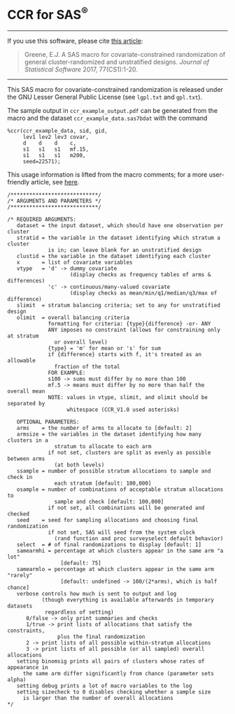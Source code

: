 # CCR for SAS<sup>&reg;</sup>

---
If you use this software, please cite [this article](https://github.com/ejgreene/ccr-sas/blob/master/E%20Greene%20CCR%20paper.pdf):
> Greene, E.J.  A SAS macro for covariate-constrained randomization of general cluster-randomized and unstratified designs. _Journal of Statistical Software_ 2017, 77(CS1):1-20.
---

This SAS macro for covariate-constrained randomization is released under the GNU Lesser General Public License (see `lgpl.txt` and `gpl.txt`).

The sample output in `ccr_example_output.pdf` can be generated from the macro and the dataset `ccr_example_data.sas7bdat` with the command

```SAS
%ccr(ccr_example_data, sid, gid,
     lev1 lev2 lev3 covar,
     d    d    d    c,
     s1   s1   s1   mf.15,
     s1   s1   s1   m200,
     seed=22571);
```

This usage information is lifted from the macro comments; for a more user-friendly article, see [here](https://github.com/ejgreene/ccr-sas/blob/master/E%20Greene%20CCR%20paper.pdf).

```SAS
/****************************/
/* ARGUMENTS AND PARAMETERS */
/****************************/

/* REQUIRED ARGUMENTS:
   dataset = the input dataset, which should have one observation per cluster
   stratid = the variable in the dataset identifying which stratum a cluster
             is in; can leave blank for an unstratified design
   clustid = the variable in the dataset identifying each cluster
   x       = list of covariate variables
   vtype   = 'd' -> dummy covariate
                    (display checks as frequency tables of arms & differences)
             'c' -> continuous/many-valued covariate
                    (display checks as mean/min/q1/median/q3/max of difference)
   slimit  = stratum balancing criteria; set to any for unstratified design
   olimit  = overall balancing criteria
             formatting for criteria: {type}{difference} -or- ANY
             ANY imposes no constraint (allows for constraining only at stratum
               or overall level)
             {type} = 'm' for mean or 's' for sum
             if {difference} starts with f, it's treated as an allowable
               fraction of the total
             FOR EXAMPLE:
             s100 -> sums must differ by no more than 100
             mf.5 -> means must differ by no more than half the overall mean
             NOTE: values in vtype, slimit, and olimit should be separated by
                   whitespace (CCR_V1.0 used asterisks)

   OPTIONAL PARAMETERS:
   arms    = the number of arms to allocate to [default: 2]
   armsize = the variables in the dataset identifying how many clusters in a
               stratum to allocate to each arm
             if not set, clusters are split as evenly as possible between arms
               (at both levels)
   ssample = number of possible stratum allocations to sample and check in
               each stratum [default: 100,000]
   osample = number of combinations of acceptable stratum allocations to
               sample and check [default: 100,000]
             if not set, all combinations will be generated and checked
   seed    = seed for sampling allocations and choosing final randomization
             if not set, SAS will seed from the system clock
               (rand function and proc surveyselect default behavior)
   select  = # of final randomizations to display [default: 1]
   samearmhi = percentage at which clusters appear in the same arm "a lot"
                 [default: 75]
   samearmlo = percentage at which clusters appear in the same arm "rarely"
                 [default: undefined -> 100/(2*arms), which is half chance]
   verbose controls how much is sent to output and log
           (though everything is available afterwards in temporary datasets
            regardless of setting)
      0/false -> only print summaries and checks
      1/true -> print lists of allocations that satisfy the constraints,
                plus the final randomization
      2 -> print lists of all possible within-stratum allocations
      3 -> print lists of all possible (or all sampled) overall allocations
   setting binomsig prints all pairs of clusters whose rates of appearance in
     the same arm differ significantly from chance (parameter sets alpha)
   setting debug prints a lot of macro variables to the log
   setting sizecheck to 0 disables checking whether a sample size
     is larger than the number of overall allocations
*/
```

